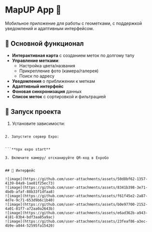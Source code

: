 # MapUP App 📍

Мобильное приложение для работы с геометками, с поддержкой уведомлений и адаптивным интерфейсом.

## 🚀 Основной функционал
- **Интерактивная карта** с созданием меток по долгому тапу
- **Управление метками**:
  - Настройка цвета/названия
  - Прикрепление фото (камера/галерея)
  - Поиск по адресу
- **Уведомления** о приближении к меткам
- **Адаптивный интерфейс** 
- **Фоновая синхронизация** данных
- **Список меток** с сортировкой и фильтрацией

## 🚦 Запуск проекта

1. Установите зависимости:


```**npm install**

2. Запустите сервер Expo:


```**npx expo start**

3. Включите камеру/ отсканируйте QR-код в ExpoGo


## 🌟 Интерфейс

![image](https://github.com/user-attachments/assets/50d8bf62-1357-4139-84a9-1ae81f25ec73) 
![image](https://github.com/user-attachments/assets/8341b398-3e71-4bdb-afaf-88b33f1dfaa8)
![image](https://github.com/user-attachments/assets/f61f45e2-2a87-4d7e-9c71-653d9b6c1b40)
![image](https://github.com/user-attachments/assets/b0e97700-2152-4a01-81f7-a72aa0a2643b)
![image](https://github.com/user-attachments/assets/e6ad362b-a943-4181-83b4-bdf3aa85a9ac)
![image](https://github.com/user-attachments/assets/23feaf86-a3ec-4b9e-a844-52595fa15420)






